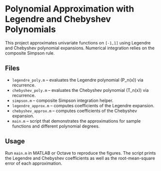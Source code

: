 # Polynomial Approximation with Legendre and Chebyshev Polynomials

This project approximates univariate functions on `[-1,1]` using Legendre and Chebyshev polynomial expansions.  Numerical integration relies on the composite Simpson rule.

## Files
- `legendre_poly.m` – evaluates the Legendre polynomial \(P_n(x)\) via recurrence.
- `chebyshev_poly.m` – evaluates the Chebyshev polynomial \(T_n(x)\) via recurrence.
- `simpson.m` – composite Simpson integration helper.
- `legendre_approx.m` – computes coefficients of the Legendre expansion.
- `chebyshev_approx.m` – computes coefficients of the Chebyshev expansion.
- `main.m` – script that demonstrates the approximations for sample functions and different polynomial degrees.

## Usage
Run `main.m` in MATLAB or Octave to reproduce the figures.  The script prints the
Legendre and Chebyshev coefficients as well as the root-mean-square error of each
approximation.
